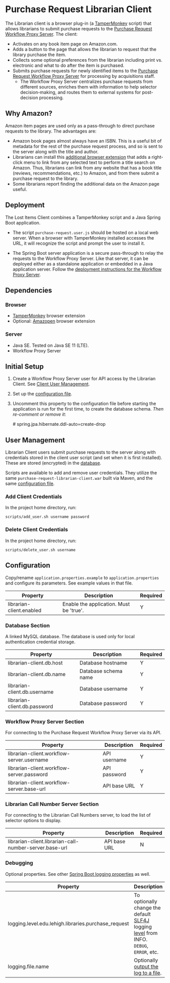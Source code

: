 # Purchase Request Librarian Client

The Librarian client is a browser plug-in (a [TamperMonkey](https://chrome.google.com/webstore/detail/tampermonkey/dhdgffkkebhmkfjojejmpbldmpobfkfo?hl=en) script) that allows librarians to submit purchase requests to the [Purchase Request Workflow Proxy Server](https://github.com/lehigh-university-libraries/purchase-request-workflow-proxy-server). The client:

* Activates on any book item page on Amazon.com.
* Adds a button to the page that allows the librarian to request that the library purchase the item.
* Collects some optional preferences from the librarian including print vs. electronic and what to do after the item is purchased.
* Submits purchase requests for newly identified items to the [Purchase Request Workflow Proxy Server](https://github.com/lehigh-university-libraries/purchase-request-workflow-proxy-server) for processing by acquisitions staff.
    * The Workflow Proxy Server centralizes purchase requests from different sources, enriches them with information to help selector decision-making, and routes them to external systems for post-decision processing.

## Why Amazon?

Amazon item pages are used only as a pass-through to direct purchase requests to the library.  The advantages are:

- Amazon book pages almost always have an ISBN.  This is a useful bit of metadata for the rest of the purchase request process, and so is sent to the server along with the title and author.
- Librarians can install this [additional browser extension](https://chrome.google.com/webstore/detail/amazopen-right-click-sear/ehhhlpdgplkjdcgodmkgonnjhpkdiilc) that adds a right-click menu to link from any selected text to perform a title search on Amazon.  Thus, librarians can link from any website that has a book title (reviews, recommendations, etc.) to Amazon, and from there submit a purchase request to the library.
- Some librarians report finding the additional data on the Amazon page useful.

## Deployment

The Lost Items Client combines a TamperMonkey script and a Java Spring Boot application.  

* The script `purchase-request.user.js` should be hosted on a local web server.  When a browser with TamperMonkey installed accesses the URL, it will recognize the script and prompt the user to install it.

* The Spring Boot server application is a secure pass-through to relay the requests to the Workflow Proxy Server.  Like that server, it can be deployed either as a standalone application or embedded in a Java application server.  Follow the [deployment instructions for the Workflow Proxy Server](https://github.com/lehigh-university-libraries/purchase-request-workflow-proxy-server#deployment).  

## Dependencies

### Browser

- [TamperMonkey](https://chrome.google.com/webstore/detail/tampermonkey/dhdgffkkebhmkfjojejmpbldmpobfkfo?hl=en) browser extension
- Optional: [Amazopen](https://chrome.google.com/webstore/detail/amazopen-right-click-sear/ehhhlpdgplkjdcgodmkgonnjhpkdiilc) browser extension

### Server

- Java SE.  Tested on Java SE 11 (LTE).
- Workflow Proxy Server

## Initial Setup

1. Create a Workflow Proxy Server user for API access by the Librarian Client.  See [Client User Management](https://github.com/lehigh-university-libraries/purchase-request-workflow-proxy-server#client-user-management).

1. Set up the [configuration file](#configuration).

1. Uncomment this property to the configuration file before starting the application is run for the first time, to create the database schema.  *Then re-comment or remove it*:

    \# spring.jpa.hibernate.ddl-auto=create-drop

## User Management

Librarian Client users submit purchase requests to the server along with credentials stored in the client user script (and set when it is first installed).  These are stored (encrypted) in the [database](#database-section).

Scripts are available to add and remove user credentials.  They utilize the same `purchase-request-librarian-client.war` built via Maven, and the same [configuration file](#configuration).

### Add Client Credentials

In the project home directory, run:

`scripts/add_user.sh username password`

### Delete Client Credentials

In the project home directory, run:

`scripts/delete_user.sh username`

## Configuration

Copy/rename `application.properties.example` to `application.properties` and configure its parameters.  See example values in that file.

| Property | Description | Required |
| -- | -- | -- |
| librarian-client.enabled | Enable the application. Must be 'true'.  | Y |

### Database Section

A linked MySQL database.  The database is used only for local authentication credential storage.

| Property | Description | Required |
| -- | -- | -- |
| librarian-client.db.host | Database hostname | Y |
| librarian-client.db.name | Database schema name | Y |
| librarian-client.db.username | Database username | Y |
| librarian-client.db.password | Database password | Y |

### Workflow Proxy Server Section

For connecting to the Purchase Request Workflow Proxy Server via its API.

| Property | Description | Required |
| -- | -- | -- |
| librarian-client.workflow-server.username | API username | Y |
| librarian-client.workflow-server.password | API password | Y |
| librarian-client.workflow-server.base-url | API base URL | Y |

### Librarian Call Number Server Section

For connecting to the Librarian Call Numbers server, to load the list of selector options to display.

| Property | Description | Required |
| -- | -- | -- |
| librarian-client.librarian-call-number-server.base-url | API base URL | N |

### Debugging

Optional properties.  See other [Spring Boot logging properties](https://docs.spring.io/spring-boot/docs/current/reference/html/features.html#features.logging) as well.

| Property | Description | Required |
| -- | -- | -- |
| logging.level.edu.lehigh.libraries.purchase_request | To optionally change the default [SLF4J](https://www.slf4j.org/index.html) logging [level](https://www.slf4j.org/api/org/slf4j/event/Level.html#enum.constant.summary) from INFO. `DEBUG`, `ERROR`, etc. | N |
| logging.file.name | Optionally [output the log to a file](https://docs.spring.io/spring-boot/docs/current/reference/html/features.html#features.logging.file-output). | N |
